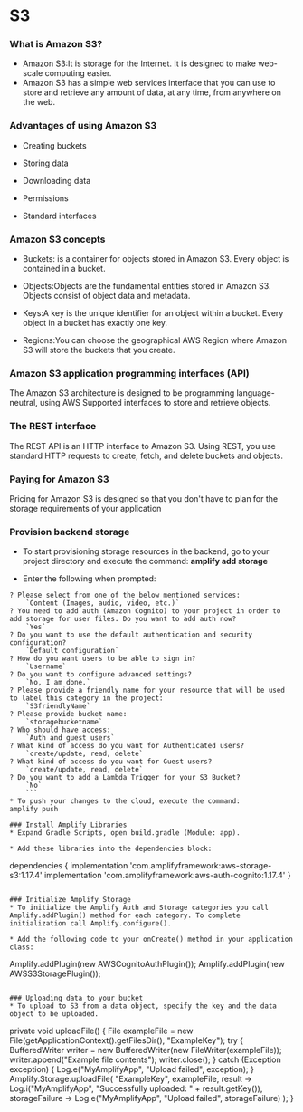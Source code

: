 # S3
### What is Amazon S3?
* Amazon S3:It is storage for the Internet. It is designed to make web-scale computing easier.
* Amazon S3 has a simple web services interface that you can use to store and retrieve any amount of data, at any time, from anywhere on the web.
### Advantages of using Amazon S3
* Creating buckets

* Storing data

* Downloading data

* Permissions

* Standard interfaces

### Amazon S3 concepts
* Buckets: is a container for objects stored in Amazon S3. Every object is contained in a bucket.

* Objects:Objects are the fundamental entities stored in Amazon S3. Objects consist of object data and metadata.

* Keys:A key is the unique identifier for an object within a bucket. Every object in a bucket has exactly one key.

* Regions:You can choose the geographical AWS Region where Amazon S3 will store the buckets that you create.

### Amazon S3 application programming interfaces (API)
The Amazon S3 architecture is designed to be programming language-neutral, using AWS Supported interfaces to store and retrieve objects.

### The REST interface
The REST API is an HTTP interface to Amazon S3. Using REST, you use standard HTTP requests to create, fetch, and delete buckets and objects.

### Paying for Amazon S3
Pricing for Amazon S3 is designed so that you don't have to plan for the storage requirements of your application

### Provision backend storage
* To start provisioning storage resources in the backend, go to your project directory and execute the command:
**amplify add storage**

* Enter the following when prompted:
```
? Please select from one of the below mentioned services:
    `Content (Images, audio, video, etc.)`
? You need to add auth (Amazon Cognito) to your project in order to add storage for user files. Do you want to add auth now?
    `Yes`
? Do you want to use the default authentication and security configuration?
    `Default configuration`
? How do you want users to be able to sign in?
    `Username`
? Do you want to configure advanced settings?
    `No, I am done.`
? Please provide a friendly name for your resource that will be used to label this category in the project:
    `S3friendlyName`
? Please provide bucket name:
    `storagebucketname`
? Who should have access:
    `Auth and guest users`
? What kind of access do you want for Authenticated users?
    `create/update, read, delete`
? What kind of access do you want for Guest users?
    `create/update, read, delete`
? Do you want to add a Lambda Trigger for your S3 Bucket?
    `No`
    ```
* To push your changes to the cloud, execute the command:
amplify push

### Install Amplify Libraries
* Expand Gradle Scripts, open build.gradle (Module: app).

* Add these libraries into the dependencies block:

```
dependencies {
    implementation 'com.amplifyframework:aws-storage-s3:1.17.4'
    implementation 'com.amplifyframework:aws-auth-cognito:1.17.4'
}
```

### Initialize Amplify Storage
* To initialize the Amplify Auth and Storage categories you call Amplify.addPlugin() method for each category. To complete initialization call Amplify.configure().

* Add the following code to your onCreate() method in your application class:

```
Amplify.addPlugin(new AWSCognitoAuthPlugin());
Amplify.addPlugin(new AWSS3StoragePlugin());
```

### Uploading data to your bucket
* To upload to S3 from a data object, specify the key and the data object to be uploaded.

```
private void uploadFile() {
    File exampleFile = new File(getApplicationContext().getFilesDir(), "ExampleKey");
    try {
        BufferedWriter writer = new BufferedWriter(new FileWriter(exampleFile));
        writer.append("Example file contents");
        writer.close();
    } catch (Exception exception) {
        Log.e("MyAmplifyApp", "Upload failed", exception);
    }
    Amplify.Storage.uploadFile(
            "ExampleKey",
            exampleFile,
            result -> Log.i("MyAmplifyApp", "Successfully uploaded: " + result.getKey()),
            storageFailure -> Log.e("MyAmplifyApp", "Upload failed", storageFailure)
    );
}